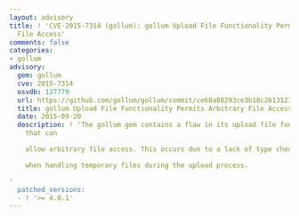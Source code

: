 ```yaml
---
layout: advisory
title: ! 'CVE-2015-7314 (gollum): gollum Upload File Functionality Permits Arbitrary
  File Access'
comments: false
categories:
- gollum
advisory:
  gem: gollum
  cve: 2015-7314
  osvdb: 127779
  url: https://github.com/gollum/gollum/commit/ce68a88293ce3b18c261312392ad33a88bb69ea1
  title: gollum Upload File Functionality Permits Arbitrary File Access
  date: 2015-09-20
  description: ! 'The gollum gem contains a flaw in its upload file functionality
    that can

    allow arbitrary file access. This occurs due to a lack of type checking

    when handling temporary files during the upload process.

'
  patched_versions:
  - ! '>= 4.0.1'
---
```


